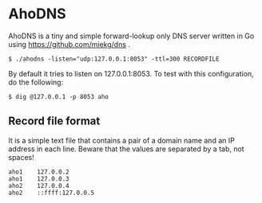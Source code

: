 AhoDNS
======

AhoDNS is a tiny and simple forward-lookup only DNS server written in Go using https://github.com/miekg/dns .

```
$ ./ahodns -listen="udp:127.0.0.1:8053" -ttl=300 RECORDFILE
```

By default it tries to listen on 127.0.0.1:8053.  To test with this configuration, do the following:

```
$ dig @127.0.0.1 -p 8053 aho
```

Record file format
------------------

It is a simple text file that contains a pair of a domain name and an IP address in each line.  Beware that the values are separated by a tab, not spaces!

```
aho1	127.0.0.2
aho1	127.0.0.3
aho2	127.0.0.4
aho2	::ffff:127.0.0.5
```
